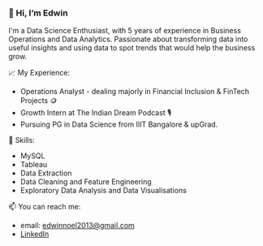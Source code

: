 ### 👋 Hi, I’m Edwin

I'm a Data Science Enthusiast, with 5 years of experience in Business Operations and Data Analytics. Passionate about transforming data into useful insights and using data to spot trends that would help the business grow. 

📈 My Experience:

- Operations Analyst - dealing majorly in Financial Inclusion & FinTech Projects 🪙
- Growth Intern at The Indian Dream Podcast 🎙️
- Pursuing PG in Data Science from IIIT Bangalore & upGrad.

🌱 Skills:

- MySQL 
- Tableau
- Data Extraction
- Data Cleaning and Feature Engineering
- Exploratory Data Analysis and Data Visualisations 

📫 You can reach me:

- email: edwinnoel2013@gmail.com 
- [LinkedIn](https://www.linkedin.com/in/edwinnoel2013/)

<!---
edwin-noel/edwin-noel is a ✨ special ✨ repository because its `README.md` (this file) appears on your GitHub profile.
You can click the Preview link to take a look at your changes.
--->
